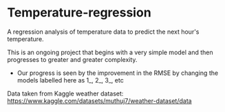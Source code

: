 # Temperature-regression
A regression analysis of temperature data to predict the next hour's temperature.

This is an ongoing project that begins with a very simple model and then progresses to greater and greater complexity.

- Our progress is seen by the improvement in the RMSE by changing the models labelled here as 1_, 2_, 3_, etc

Data taken from Kaggle weather dataset:
https://www.kaggle.com/datasets/muthuj7/weather-dataset/data
